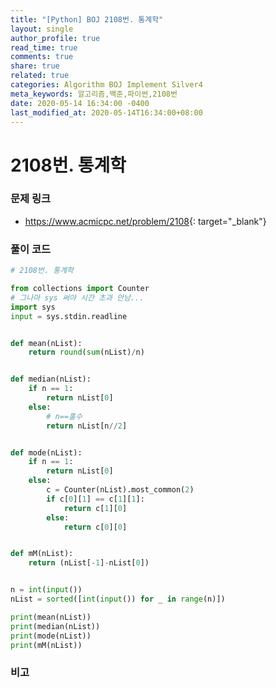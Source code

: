 ```yaml
---
title: "[Python] BOJ 2108번. 통계학"
layout: single
author_profile: true
read_time: true
comments: true
share: true
related: true
categories: Algorithm BOJ Implement Silver4
meta_keywords: 알고리즘,백준,파이썬,2108번
date: 2020-05-14 16:34:00 -0400
last_modified_at: 2020-05-14T16:34:00+08:00
---
```


# 2108번. 통계학

### 문제 링크

- <https://www.acmicpc.net/problem/2108>{: target="\_blank"}

### 풀이 코드

```python
# 2108번. 통계학

from collections import Counter
# 그나마 sys 써야 시간 초과 안남...
import sys
input = sys.stdin.readline


def mean(nList):
    return round(sum(nList)/n)


def median(nList):
    if n == 1:
        return nList[0]
    else:
        # n==홀수
        return nList[n//2]


def mode(nList):
    if n == 1:
        return nList[0]
    else:
        c = Counter(nList).most_common(2)
        if c[0][1] == c[1][1]:
            return c[1][0]
        else:
            return c[0][0]


def mM(nList):
    return (nList[-1]-nList[0])


n = int(input())
nList = sorted([int(input()) for _ in range(n)])

print(mean(nList))
print(median(nList))
print(mode(nList))
print(mM(nList))
```

### 비고
